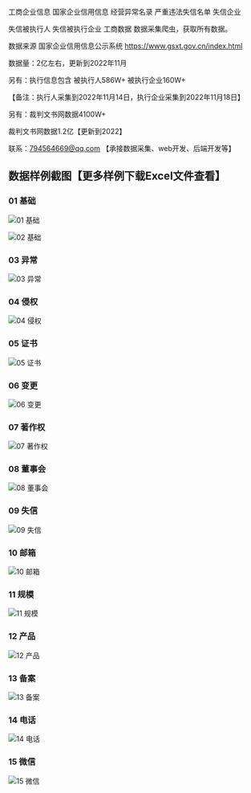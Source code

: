 ﻿工商企业信息  国家企业信用信息  经营异常名录  严重违法失信名单  失信企业

失信被执行人 失信被执行企业 工商数据 数据采集爬虫，获取所有数据。


数据来源 国家企业信用信息公示系统  https://www.gsxt.gov.cn/index.html


数据量：2亿左右，更新到2022年11月


另有：执行信息包含 被执行人586W+  被执行企业160W+ 

【备注：执行人采集到2022年11月14日，执行企业采集到2022年11月18日】

另有：裁判文书网数据4100W+

裁判文书网数据1.2亿【更新到2022】




联系：794564669@qq.com  【承接数据采集、web开发、后端开发等】

## 数据样例截图【更多样例下载Excel文件查看】


### 01 基础
![01 基础](https://github.com/jakejie/GongShangQiYeXinXi/blob/main/样例截图/01基础.png)

![02 基础](https://github.com/jakejie/GongShangQiYeXinXi/blob/main/02基础.png)

### 03 异常
![03 异常](https://github.com/jakejie/GongShangQiYeXinXi/blob/main/样例截图/03异常.png)
### 04 侵权
![04 侵权](https://github.com/jakejie/GongShangQiYeXinXi/blob/main/样例截图/04侵权.png)
### 05 证书
![05 证书](https://github.com/jakejie/GongShangQiYeXinXi/blob/main/样例截图/05证书.png)
### 06 变更
![06 变更](https://github.com/jakejie/GongShangQiYeXinXi/blob/main/样例截图/06变更.png)
### 07 著作权
![07 著作权](https://github.com/jakejie/GongShangQiYeXinXi/blob/main/样例截图/07著作权.png)
### 08 董事会
![08 董事会](https://github.com/jakejie/GongShangQiYeXinXi/blob/main/样例截图/08董事会.png)
### 09 失信
![09 失信](https://github.com/jakejie/GongShangQiYeXinXi/blob/main/样例截图/09失信.png)
### 10 邮箱
![10 邮箱](https://github.com/jakejie/GongShangQiYeXinXi/blob/main/样例截图/10邮箱.png)
### 11 规模
![11 规模](https://github.com/jakejie/GongShangQiYeXinXi/blob/main/样例截图/11规模.png)
### 12 产品
![12 产品](https://github.com/jakejie/GongShangQiYeXinXi/blob/main/样例截图/12产品.png)
### 13 备案
![13 备案](https://github.com/jakejie/GongShangQiYeXinXi/blob/main/样例截图/13备案.png)
### 14 电话
![14 电话](https://github.com/jakejie/GongShangQiYeXinXi/blob/main/样例截图/14电话.png)
### 15 微信
![15 微信](https://github.com/jakejie/GongShangQiYeXinXi/blob/main/样例截图/15微信.png)






